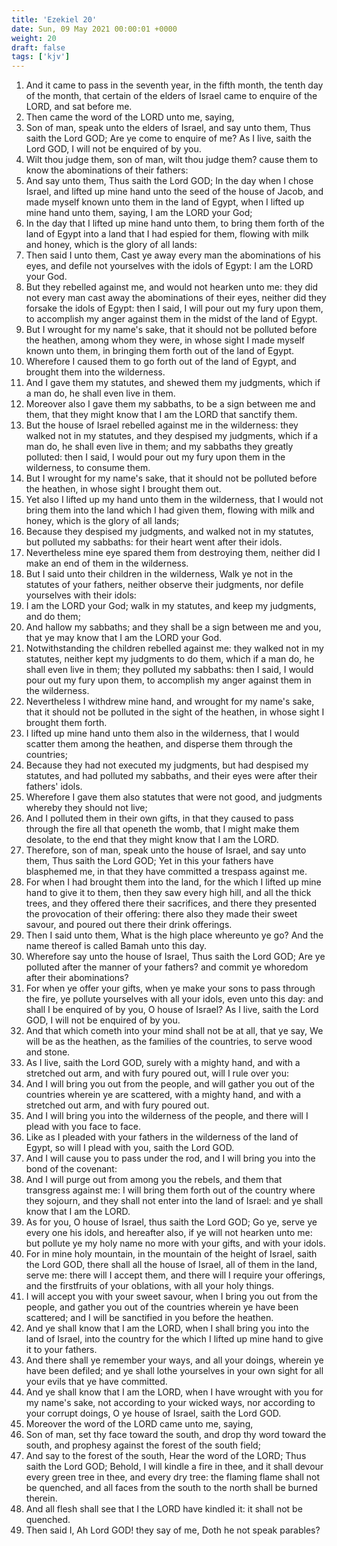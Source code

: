 ```yaml
---
title: 'Ezekiel 20'
date: Sun, 09 May 2021 00:00:01 +0000
weight: 20
draft: false
tags: ['kjv'] 
---
```


1. And it came to pass in the seventh year, in the fifth month, the tenth day of the month, that certain of the elders of Israel came to enquire of the LORD, and sat before me.
2. Then came the word of the LORD unto me, saying,
3. Son of man, speak unto the elders of Israel, and say unto them, Thus saith the Lord GOD; Are ye come to enquire of me? As I live, saith the Lord GOD, I will not be enquired of by you.
4. Wilt thou judge them, son of man, wilt thou judge them? cause them to know the abominations of their fathers:
5. And say unto them, Thus saith the Lord GOD; In the day when I chose Israel, and lifted up mine hand unto the seed of the house of Jacob, and made myself known unto them in the land of Egypt, when I lifted up mine hand unto them, saying, I am the LORD your God;
6. In the day that I lifted up mine hand unto them, to bring them forth of the land of Egypt into a land that I had espied for them, flowing with milk and honey, which is the glory of all lands:
7. Then said I unto them, Cast ye away every man the abominations of his eyes, and defile not yourselves with the idols of Egypt: I am the LORD your God.
8. But they rebelled against me, and would not hearken unto me: they did not every man cast away the abominations of their eyes, neither did they forsake the idols of Egypt: then I said, I will pour out my fury upon them, to accomplish my anger against them in the midst of the land of Egypt.
9. But I wrought for my name's sake, that it should not be polluted before the heathen, among whom they were, in whose sight I made myself known unto them, in bringing them forth out of the land of Egypt.
10. Wherefore I caused them to go forth out of the land of Egypt, and brought them into the wilderness.
11. And I gave them my statutes, and shewed them my judgments, which if a man do, he shall even live in them.
12. Moreover also I gave them my sabbaths, to be a sign between me and them, that they might know that I am the LORD that sanctify them.
13. But the house of Israel rebelled against me in the wilderness: they walked not in my statutes, and they despised my judgments, which if a man do, he shall even live in them; and my sabbaths they greatly polluted: then I said, I would pour out my fury upon them in the wilderness, to consume them.
14. But I wrought for my name's sake, that it should not be polluted before the heathen, in whose sight I brought them out.
15. Yet also I lifted up my hand unto them in the wilderness, that I would not bring them into the land which I had given them, flowing with milk and honey, which is the glory of all lands;
16. Because they despised my judgments, and walked not in my statutes, but polluted my sabbaths: for their heart went after their idols.
17. Nevertheless mine eye spared them from destroying them, neither did I make an end of them in the wilderness.
18. But I said unto their children in the wilderness, Walk ye not in the statutes of your fathers, neither observe their judgments, nor defile yourselves with their idols:
19. I am the LORD your God; walk in my statutes, and keep my judgments, and do them;
20. And hallow my sabbaths; and they shall be a sign between me and you, that ye may know that I am the LORD your God.
21. Notwithstanding the children rebelled against me: they walked not in my statutes, neither kept my judgments to do them, which if a man do, he shall even live in them; they polluted my sabbaths: then I said, I would pour out my fury upon them, to accomplish my anger against them in the wilderness.
22. Nevertheless I withdrew mine hand, and wrought for my name's sake, that it should not be polluted in the sight of the heathen, in whose sight I brought them forth.
23. I lifted up mine hand unto them also in the wilderness, that I would scatter them among the heathen, and disperse them through the countries;
24. Because they had not executed my judgments, but had despised my statutes, and had polluted my sabbaths, and their eyes were after their fathers' idols.
25. Wherefore I gave them also statutes that were not good, and judgments whereby they should not live;
26. And I polluted them in their own gifts, in that they caused to pass through the fire all that openeth the womb, that I might make them desolate, to the end that they might know that I am the LORD.
27. Therefore, son of man, speak unto the house of Israel, and say unto them, Thus saith the Lord GOD; Yet in this your fathers have blasphemed me, in that they have committed a trespass against me.
28. For when I had brought them into the land, for the which I lifted up mine hand to give it to them, then they saw every high hill, and all the thick trees, and they offered there their sacrifices, and there they presented the provocation of their offering: there also they made their sweet savour, and poured out there their drink offerings.
29. Then I said unto them, What is the high place whereunto ye go? And the name thereof is called Bamah unto this day.
30. Wherefore say unto the house of Israel, Thus saith the Lord GOD; Are ye polluted after the manner of your fathers? and commit ye whoredom after their abominations?
31. For when ye offer your gifts, when ye make your sons to pass through the fire, ye pollute yourselves with all your idols, even unto this day: and shall I be enquired of by you, O house of Israel? As I live, saith the Lord GOD, I will not be enquired of by you.
32. And that which cometh into your mind shall not be at all, that ye say, We will be as the heathen, as the families of the countries, to serve wood and stone.
33. As I live, saith the Lord GOD, surely with a mighty hand, and with a stretched out arm, and with fury poured out, will I rule over you:
34. And I will bring you out from the people, and will gather you out of the countries wherein ye are scattered, with a mighty hand, and with a stretched out arm, and with fury poured out.
35. And I will bring you into the wilderness of the people, and there will I plead with you face to face.
36. Like as I pleaded with your fathers in the wilderness of the land of Egypt, so will I plead with you, saith the Lord GOD.
37. And I will cause you to pass under the rod, and I will bring you into the bond of the covenant:
38. And I will purge out from among you the rebels, and them that transgress against me: I will bring them forth out of the country where they sojourn, and they shall not enter into the land of Israel: and ye shall know that I am the LORD.
39. As for you, O house of Israel, thus saith the Lord GOD; Go ye, serve ye every one his idols, and hereafter also, if ye will not hearken unto me: but pollute ye my holy name no more with your gifts, and with your idols.
40. For in mine holy mountain, in the mountain of the height of Israel, saith the Lord GOD, there shall all the house of Israel, all of them in the land, serve me: there will I accept them, and there will I require your offerings, and the firstfruits of your oblations, with all your holy things.
41. I will accept you with your sweet savour, when I bring you out from the people, and gather you out of the countries wherein ye have been scattered; and I will be sanctified in you before the heathen.
42. And ye shall know that I am the LORD, when I shall bring you into the land of Israel, into the country for the which I lifted up mine hand to give it to your fathers.
43. And there shall ye remember your ways, and all your doings, wherein ye have been defiled; and ye shall lothe yourselves in your own sight for all your evils that ye have committed.
44. And ye shall know that I am the LORD, when I have wrought with you for my name's sake, not according to your wicked ways, nor according to your corrupt doings, O ye house of Israel, saith the Lord GOD.
45. Moreover the word of the LORD came unto me, saying,
46. Son of man, set thy face toward the south, and drop thy word toward the south, and prophesy against the forest of the south field;
47. And say to the forest of the south, Hear the word of the LORD; Thus saith the Lord GOD; Behold, I will kindle a fire in thee, and it shall devour every green tree in thee, and every dry tree: the flaming flame shall not be quenched, and all faces from the south to the north shall be burned therein.
48. And all flesh shall see that I the LORD have kindled it: it shall not be quenched.
49. Then said I, Ah Lord GOD! they say of me, Doth he not speak parables?

